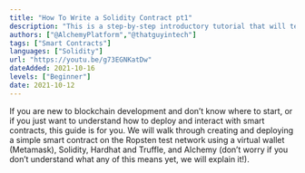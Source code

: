 ```yaml
---
title: "How To Write a Solidity Contract pt1"
description: "This is a step-by-step introductory tutorial that will teach you how to create and deploy a smart contract on Ethereum"
authors: ["@AlchemyPlatform","@thatguyintech"]
tags: ["Smart Contracts"]
languages: ["Solidity"]
url: "https://youtu.be/g73EGNKatDw"
dateAdded: 2021-10-16
levels: ["Beginner"]
date: 2021-10-12
---
```


If you are new to blockchain development and don’t know where to start, or if you just want to understand how to deploy and interact with smart contracts, this guide is for you. We will walk through creating and deploying a simple smart contract on the Ropsten test network using a virtual wallet (Metamask), Solidity, Hardhat and Truffle, and Alchemy (don’t worry if you don’t understand what any of this means yet, we will explain it!).